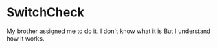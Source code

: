 # SwitchCheck
My brother assigned me to do it. I don't know what it is But I understand how it works.
